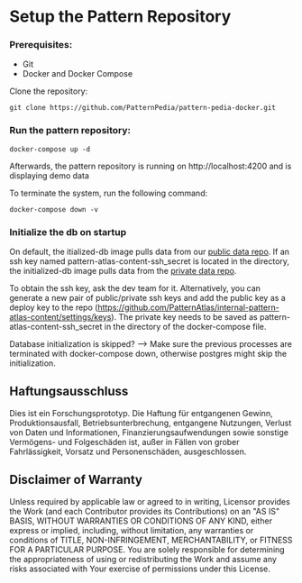 # Setup the Pattern Repository
### Prerequisites:

* Git
* Docker and Docker Compose

Clone the repository:

```git clone https://github.com/PatternPedia/pattern-pedia-docker.git```

### Run the pattern repository:

```docker-compose up -d```

Afterwards, the pattern repository is running on http://localhost:4200 and is displaying demo data

To terminate the system, run the following command:

```docker-compose down -v```


### Initialize the db on startup
On default, the itialized-db image pulls data from our [public data repo](https://github.com/PatternAtlas/pattern-atlas-content). 
If an ssh key named pattern-atlas-content-ssh_secret is located in the directory, the initialized-db image pulls data from the [private data repo](https://github.com/PatternAtlas/internal-pattern-atlas-content).

To obtain the ssh key, ask the dev team for it. Alternatively, you can generate a new pair of public/private ssh keys and add the public key as a deploy key to the repo (https://github.com/PatternAtlas/internal-pattern-atlas-content/settings/keys). The private key needs to be saved as pattern-atlas-content-ssh_secret in the directory of the docker-compose file.

Database initialization is skipped? --> Make sure the previous processes are terminated with docker-compose down, otherwise postgres might skip the initialization.


## Haftungsausschluss

 Dies ist ein Forschungsprototyp.
 Die Haftung für entgangenen Gewinn, Produktionsausfall, Betriebsunterbrechung, entgangene Nutzungen, Verlust von Daten und Informationen, Finanzierungsaufwendungen sowie sonstige Vermögens- und Folgeschäden ist, außer in Fällen von grober Fahrlässigkeit, Vorsatz und Personenschäden, ausgeschlossen.

 ## Disclaimer of Warranty

 Unless required by applicable law or agreed to in writing, Licensor provides the Work (and each Contributor provides its Contributions) on an "AS IS" BASIS, WITHOUT WARRANTIES OR CONDITIONS OF ANY KIND, either express or implied, including, without limitation, any warranties or conditions of TITLE, NON-INFRINGEMENT, MERCHANTABILITY, or FITNESS FOR A PARTICULAR PURPOSE.
 You are solely responsible for determining the appropriateness of using or redistributing the Work and assume any risks associated with Your exercise of permissions under this License.
